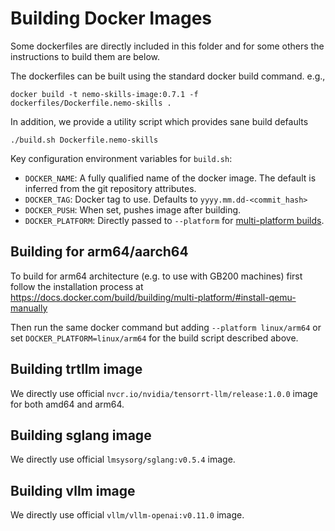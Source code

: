 # Building Docker Images

Some dockerfiles are directly included in this folder and for some others the instructions to build them are below.

The dockerfiles can be built using the standard docker build command. e.g.,
```shell
docker build -t nemo-skills-image:0.7.1 -f dockerfiles/Dockerfile.nemo-skills .
```

In addition, we provide a utility script which provides sane build defaults
```shell
./build.sh Dockerfile.nemo-skills
```

Key configuration environment variables for `build.sh`:
- `DOCKER_NAME`: A fully qualified name of the docker image. The default is inferred from the git repository attributes.
- `DOCKER_TAG`: Docker tag to use. Defaults to `yyyy.mm.dd-<commit_hash>`
- `DOCKER_PUSH`: When set, pushes image after building.
- `DOCKER_PLATFORM`: Directly passed to `--platform` for [multi-platform builds](https://docs.docker.com/build/building/multi-platform/).

## Building for arm64/aarch64

To build for arm64 architecture (e.g. to use with GB200 machines) first follow the installation process at
https://docs.docker.com/build/building/multi-platform/#install-qemu-manually

Then run the same docker command but adding `--platform linux/arm64` or
set `DOCKER_PLATFORM=linux/arm64` for the build script described above.

## Building trtllm image

We directly use official `nvcr.io/nvidia/tensorrt-llm/release:1.0.0` image for both amd64 and arm64.

## Building sglang image

We directly use official `lmsysorg/sglang:v0.5.4` image.

## Building vllm image

We directly use official `vllm/vllm-openai:v0.11.0` image.
